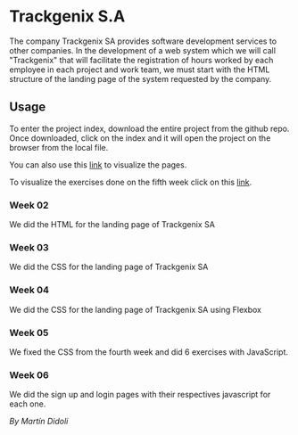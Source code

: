 # Trackgenix S.A
The company Trackgenix SA provides software development services to other companies.
In the development of a web system which we will call "Trackgenix" that will facilitate the
registration of hours worked by each employee in each project and work team, we must start with the
HTML structure of the landing page of the system requested by the company.
## Usage
To enter the project index, download the entire project from the github repo. Once downloaded, click on the index and it will open the project on the browser from the local file.

You can also use this [link](https://martindidoli.github.io/BaSP-M2022-Etapa-1/semana-06/views/landing.html) to visualize the pages.

To visualize the exercises done on the fifth week click on this [link](https://martindidoli.github.io/BaSP-M2022-Etapa-1/semana-05/index.html).
### Week 02
We did the HTML for the landing page of Trackgenix SA
### Week 03
We did the CSS for the landing page of Trackgenix SA
### Week 04
We did the CSS for the landing page of Trackgenix SA using Flexbox
### Week 05
We fixed the CSS from the fourth week and did 6 exercises with JavaScript.
### Week 06
We did the sign up and login pages with their respectives javascript for each one.

_By Martín Didoli_